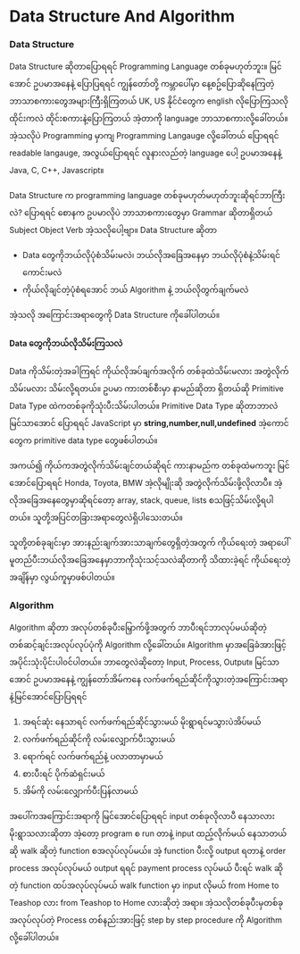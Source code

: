 # Data Structure And Algorithm

### Data Structure 

Data Structure ဆိုတာပြောရရင် Programming Language တစ်ခုမဟုတ်ဘူး။ မြင်အောင် ဥပမာအနေနဲ့ ပြောပြရရင် ကျွန်တော်တို့ ကမ္ဘာပေါ်မှာ နေ့စဥ်ပြောဆိုနေကြတဲ့ ဘာသာစကားတွေအများကြီးရှိကြတယ် UK, US  နိုင်ငံတွေက english လိုပြောကြသလို ထိုင်းကလဲ ထိုင်းစကားနဲ့ပြောကြတယ် အဲ့တာကို language ဘာသာစကားလို့ခေါ်တယ်။ အဲ့သလိုပဲ Programming မှာကျ Programming Langauge လို့ခေါ်တယ် ပြောရရင် readable langauge, အလွယ်ပြောရရင် လူနားလည်တဲ့ language ပေါ့ ဥပမာအနေနဲ့ Java, C, C++, Javascript။

Data Structure က programming language တစ်ခုမဟုတ်မဟုတ်ဘူးဆိုရင်ဘာကြီးလဲ? ပြောရရင် စောနက ဥပမာလိုပဲ ဘာသာစကားတွေမှာ Grammar ဆိုတာရှိတယ် Subject Object Verb အဲ့သလိုပေါ့ဗျာ။ Data Structure ဆိုတာ  

- Data တွေကိုဘယ်လိုပုံစံသိမ်းမလဲ၊ ဘယ်လိုအခြေအနေမှာ ဘယ်လိုပုံစံနဲ့သိမ်းရင်ကောင်းမလဲ 
- ကိုယ်လိုချင်တဲ့ပုံစံရအောင် ဘယ် Algorithm နဲ့ ဘယ်လိုတွက်ချက်မလဲ 

အဲ့သလို အကြောင်းအရာတွေကို Data Structure ကိုခေါ်ပါတယ်။

#### Data တွေကိုဘယ်လိုသိမ်းကြသလဲ

Data ကိုသိမ်းတဲ့အခါကြရင် ကိုယ်လိုအပ်ချက်အလိုက် တစ်ခုထဲသိမ်းမလား အတွဲလိုက်သိမ်းမလား သိမ်းလို့ရတယ်။ ဥပမာ ကားတစ်စီးမှာ နာမည်ဆိုတာ ရှိတယ်ဆို Primitive Data Type ထဲကတစ်ခုကိုသုံးပီးသိမ်းပါတယ်။​ Primitive Data Type ဆိုတာဘာလဲ မြင်သာအောင် ပြောရရင် JavaScript မှာ **string,number,null,undefined** အဲ့ကောင်တွေက primitive data type တွေဖစ်ပါတယ်။ 

အကယ်၍ ကိုယ်ကအတွဲလိုက်သိမ်းချင်တယ်ဆိုရင် ကားနာမည်က တစ်ခုထဲမကဘူး မြင်အောင်ပြောရရင် Honda, Toyota, BMW အဲ့လိုမျိုးဆို အတွဲလိုက်သိမ်းဖို့လိုလာပီ။ အဲ့လိုအခြေအနေတွေမှာဆိုရင်တော့  array, stack, queue, lists စသဖြင့်သိမ်းလို့ရပါတယ်။ သူတို့အပြင်တခြားအရာတွေလဲရှိပါသေးတယ်။

သူတို့တစ်ခုချင်းမှာ အားနည်းချက်အားသာချက်တွေရှိတဲ့အတွက် ကိုယ်ရေးတဲ့ အရာပေါ်မူတည်ပီးဘယ်လိုအခြေအနေမှာဘာကိုသုံးသင့်သလဲဆိုတာကို သိထားခဲ့ရင် ကိုယ်ရေးတဲ့အချိန်မှာ လွယ်ကူမှာဖစ်ပါတယ်။

### Algorithm 

Algorithm ဆိုတာ အလုပ်တစ်ခုပီးမြှောက်ဖို့အတွက် ဘာပီးရင်ဘာလုပ်မယ်ဆိုတဲ့ တစ်ဆင့်ချင်းအလုပ်လုပ်ပုံကို Algorithm လို့ခေါ်တယ်။ Algorithm မှာအခြေခံအားဖြင့် အပိုင်းသုံးပိုင်းပါ၀င်ပါတယ်။ ဘာတွေလဲဆိုတော့ Input, Process, Output။ မြင်သာအောင် ဥပမာအနေနဲ့ ကျွန်တော်အိမ်ကနေ လက်ဖက်ရည်ဆိုင်ကိုသွားတဲ့အကြောင်းအရာနဲ့မြင်အောင်ပြောပြရရင်

1. အရင်ဆုံး နေသာရင် လက်ဖက်ရည်ဆိုင်သွားမယ် မိုးရွာရင်မသွားပဲအိပ်မယ်
2. လက်ဖက်ရည်ဆိုင်ကို လမ်းလျှောက်ပီးသွားမယ်
3. ရောက်ရင် လက်ဖက်ရည်နဲ့ ပလာတာမှာမယ်
4. စားပီးရင် ပိုက်ဆံရှင်းမယ်
5. အိမ်ကို လမ်းလျှောက်ပီးပြန်လာမယ်

အပေါ်ကအကြောင်းအရာကို မြင်အောင်ပြောရရင် input တစ်ခုလိုလာပီ နေသာလား မိုးရွာသလားဆိုတာ အဲ့တော့ program စ run တာနဲ့ input ထည့်လိုက်မယ် နေသာတယ်ဆို walk ဆိုတဲ့ function စအလုပ်လုပ်မယ်။ အဲ့ function ပီးလို့ output ရတာနဲ့  order process အလုပ်လုပ်မယ် output ရရင် payment process လုပ်မယ် ပီးရင် walk ဆိုတဲ့ function ထပ်အလုပ်လုပ်မယ် walk function မှာ input လိုမယ် from Home to Teashop လား from Teashop to Home လားဆိုတဲ့ အရာ။ အဲ့သလိုတစ်ခုပီးမှတစ်ခုအလုပ်လုပ်တဲ့ Process တစ်နည်းအားဖြင့် step by step procedure ကို Algorithm လို့ခေါ်ပါတယ်။
